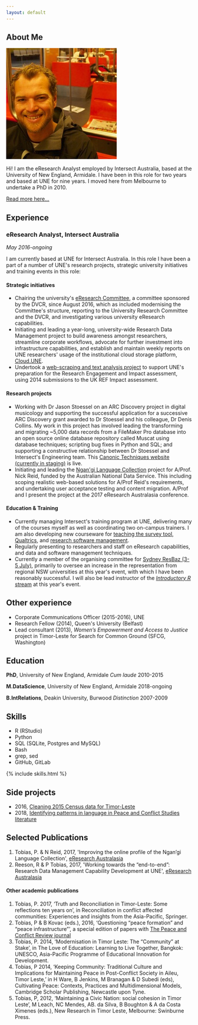 ```yaml
---
layout: default
---
```


## About Me

<img class="profile-picture" src="photo.jpg">

Hi! I am the eResearch Analyst employed by Intersect Australia, based at the University of New England, Armidale. I have been in this role for two years and based at UNE for nine years. I moved here from Melbourne to undertake a PhD in 2010. 

[Read more here...](/resume/about)

## Experience
### eResearch Analyst, Intersect Australia
*May 2016-ongoing*

I am currently based at UNE for Intersect Australia. In this role I have been a part of a number of UNE's research projects, strategic university initiatives and training events in this role:

#### Strategic initiatives
* Chairing the university's [eResearch Committee](http://www.une.edu.au/research/digital-research-support/eresearch-committee), a committee sponsored by the DVCR, since August 2016, which as included modernising the Committee's structure, reporting to the University Research Committee and the DVCR, and investigating various university eResearch capabilities.
* Initiating and leading a year-long, university-wide Research Data Management project to build awareness amongst researchers, streamline corporate workflows, advocate for further investment into infrastructure capabilities, and establish and maintain weekly reports on UNE researchers' usage of the institutional cloud storage platform, [Cloud.UNE](cloud.une.edu.au).
* Undertook a [web-scraping and text analysis project](https://github.com/paddytobias/eResearchImpactEngagement) to support UNE's preparation for the Research Engagement and Impact assessment, using 2014 submissions to the UK REF Impact assessment.  

#### Research projects
* Working with Dr Jason Stoessel on an ARC Discovery project in digital musicology and supporting the successful application for a successive ARC Discovery grant awarded to Dr Stoessel and his colleague, Dr Denis Collins. My work in this project has involved leading the transforming and migrating ~5,000 data records from a FileMaker Pro database into an open source online database repository called Muscat using database techniques; scripting bug fixes in Python and SQL; and supporting a constructive relationship between Dr Stoessel and Intersect's Engineering team. This [Canonic Techniques  website (currently in staging)](https://canons-staging.intersect.org.au/catalog) is live. 
* Initiating and leading the [Ngan'gi Language Collection](https://ngangi.net/) project for A/Prof. Nick Reid, funded by the Australian National Data Service. This including scoping realistic web-based solutions for A/Prof Reid's requirements, and undertaking user acceptance testing and content migration. A/Prof and I present the project at the 2017 eResearch Australasia conference.

#### Education & Training
* Currently managing Intersect's training program at UNE, delivering many of the courses myself as well as coordinating two on-campus trainers. I am also developing new courseware for [teaching the survey tool, Qualtrics](https://github.com/IntersectAustralia/surveys-with-qualtrics), and [research software management](https://github.com/paddytobias/research-software-management). 
* Regularly presenting to researchers and staff on eResearch capabilities, and data and software management techniques. 
* Currently a member of the organising committee for [Sydney ResBaz (3-5 July)](https://resbaz.github.io/resbaz2018/sydney/), primarily to oversee an increase in the representation from regional NSW universities at this year's event, with which I have been reasonably successful. I will also be lead instructor of the [*Introductory R* stream](https://paddytobias.github.io/2018-07-03-resbaz-syd-intro-r/) at this year's event. 

## Other experience
* Corporate Communications Officer (2015-2016), UNE
* Research Fellow (2014), Queen's University (Belfast)
* Lead consultant (2013), *Women’s Empowerment and Access to Justice* project in Timor-Leste for Search for Common Ground (SFCG, Washington)


## Education
**PhD**, University of New England, Armidale
*Cum laude*
2010-2015

**M.DataScience**, University of New England, Armidale
2018-ongoing

**B.IntRelations**, Deakin University, Burwood
*Distinction*
2007-2009

## Skills
* R (RStudio)
* Python
* SQL (SQLite, Postgres and MySQL)
* Bash
* grep, sed
* GitHub, GitLab

{% include skills.html %}

## Side projects
* 2016, [Cleaning 2015 Census data for Timor-Leste](https://github.com/paddytobias/15census_timor_dataclean/settings)
* 2018, [Identifying patterns in language in Peace and Conflict Studies literature](https://paddytobias.github.io/language-in-peacebuilding/)


## Selected Publications

1. Tobias, P. & N Reid, 2017, 'Improving the online profile of the Ngan’gi Language Collection', [eResearch Australasia](https://conference.eresearch.edu.au/2017/08/improving-the-online-profile-of-the-ngangi-language-collection/)
2. Reeson, R & P Tobias, 2017, 'Working towards the “end-to-end”: Research Data Management Capability Development at UNE', [eResearch Australasia](https://conference.eresearch.edu.au/2017/09/working-towards-the-end-to-end-research-data-management-capability-development-at-une/)

#### Other academic publications
1. Tobias, P. 2017, ‘Truth and Reconciliation in Timor-Leste: Some reflections ten years on’, in Reconciliation in conflict affected communities: Experiences and insights from the Asia-Pacific, Springer.
2.  Tobias, P & B Kovac (eds.), 2016, ‘Questioning “peace formation” and “peace infrastructure”’, a special edition of papers with [The Peace and Conflict Review journal](http://www.review.upeace.org/images/PCR9.1.pdf)
3. Tobias, P. 2014, ‘Modernisation in Timor Leste: The “Community” at Stake’, in The Love of Education: Learning to Live Together, Bangkok: UNESCO, Asia-Pacific Programme of Educational Innovation for Development.
4. Tobias, P 2014, ‘Keeping Community: Traditional Culture and Implications for Maintaining Peace in Post-Conflict Society in Aileu, Timor Leste,’ in H Ware, B Jenkins, M Branagan & D Subedi (eds), Cultivating Peace: Contexts, Practices and Multidimensional Models, Cambridge Scholar Publishing, Newcastle upon Tyne.
5. Tobias, P, 2012, ‘Maintaining a Civic Nation: social cohesion in Timor Leste’, M Leach, NC Mendes, AB. da Silva, B Boughton & A da Costa Ximenes (eds.), New Research in Timor Leste, Melbourne: Swinburne Press. 
